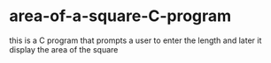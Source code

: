 # area-of-a-square-C-program
this is a C program that prompts a user to enter the length and later it display the area of the square 

